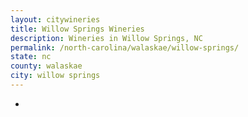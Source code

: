 ```yaml
---
layout: citywineries
title: Willow Springs Wineries
description: Wineries in Willow Springs, NC
permalink: /north-carolina/walaskae/willow-springs/
state: nc
county: walaskae
city: willow springs
---
```

-
